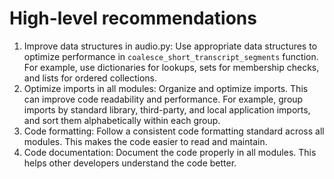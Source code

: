 # High-level recommendations

1. Improve data structures in audio.py: Use appropriate data structures to optimize performance in `coalesce_short_transcript_segments` function. For example, use dictionaries for lookups, sets for membership checks, and lists for ordered collections.
2. Optimize imports in all modules: Organize and optimize imports. This can improve code readability and performance. For example, group imports by standard library, third-party, and local application imports, and sort them alphabetically within each group.
3. Code formatting: Follow a consistent code formatting standard across all modules. This makes the code easier to read and maintain.
4.  Code documentation: Document the code properly in all modules. This helps other developers understand the code better.